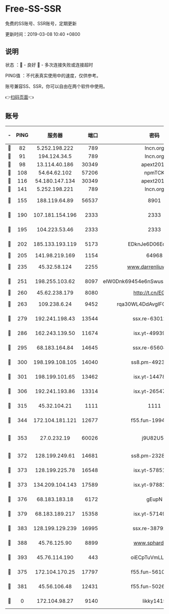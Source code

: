 # Free-SS-SSR

免费的SS账号、SSR账号，定期更新

更新时间：2019-03-08 10:40 +0800

## 说明

状态     ：🙂 - 良好 🙁 - 多次连接失败或连接超时

PING值   ：不代表真实使用中的速度，仅供参考。

账号兼容SS、SSR，你可以自由在两个软件中使用。

👉[扫码页面](https://liesauer.github.io/Free-SS-SSR/)👈

## 账号

|-|PING|服务器|端口|密码|加密方式|区域|
|:----:|:----:|:-----:|-----:|:----:|:----:|:----:|
|🙂|82|5.252.198.222|789|lncn.org|rc4|JP|
|🙂|91|194.124.34.5|789|lncn.org|rc4|JP|
|🙂|98|13.114.40.186|30349|apext2019|chacha20|JP|
|🙂|108|54.64.62.102|57206|npmTCK|rc4-md5|JP|
|🙂|116|54.180.147.134|30349|apext2019|chacha20|KR|
|🙂|141|5.252.198.221|789|lncn.org|rc4|JP|
|🙂|155|188.119.64.89|56537|8901|aes-256-cfb|RU|
|🙂|190|107.181.154.196|2333|2333|aes-256-cfb|US|
|🙂|195|104.223.53.46|2333|2333|aes-256-cfb|US|
|🙂|202|185.133.193.119|5173|EDknJe6D06EoWDaw|aes-256-cfb|US|
|🙂|205|141.98.219.169|1154|64968|chacha20|US|
|🙂|235|45.32.58.124|2255|www.darrenliuwei.com|aes-256-cfb|JP|
|🙂|251|198.255.103.62|8097|eIW0Dnk69454e6nSwuspv9DmS201tQ0D|aes-256-cfb|US|
|🙂|260|45.62.238.179|8080|http://t.cn/EGJIyrl|rc4-md5|CA|
|🙂|263|109.238.6.24|9452|rqa30WL4DdAvgIFG6Fs3znzTa|aes-256-cfb|FR|
|🙂|279|192.241.198.43|13544|ssx.re-63012988|aes-256-cfb|US|
|🙂|286|162.243.139.50|11674|isx.yt-49939991|aes-256-cfb|US|
|🙂|295|68.183.164.84|14645|ssx.re-65608232|aes-256-cfb|US|
|🙂|300|198.199.108.105|14040|ss8.pm-49239037|aes-256-cfb|US|
|🙂|301|198.199.101.65|13462|isx.yt-14478086|aes-256-cfb|US|
|🙂|306|192.241.193.86|13314|isx.yt-26547627|aes-256-cfb|US|
|🙂|315|45.32.104.21|1111|1111|aes-256-cfb|SG|
|🙂|344|172.104.181.121|12677|f55.fun-19942121|aes-256-cfb|SG|
|🙂|353|27.0.232.19|60026|j9U82U53|xchacha20-ietf-poly1305|HK|
|🙂|372|128.199.249.61|14681|ss8.pm-23285637|aes-256-cfb|SG|
|🙂|373|128.199.225.78|16548|isx.yt-57851820|aes-256-cfb|SG|
|🙂|373|134.209.104.143|17589|isx.yt-97881825|aes-256-cfb|SG|
|🙂|376|68.183.183.18|6172|gEupN|aes-256-cfb|SG|
|🙂|379|68.183.189.217|15358|isx.yt-57149233|aes-256-cfb|SG|
|🙂|383|128.199.129.239|16995|ssx.re-38792926|aes-256-cfb|SG|
|🙂|388|45.76.125.90|8899|www.sphard.com|aes-256-cfb|AU|
|🙂|393|45.76.114.190|443|oiECpTuVmLLxk4Ts|aes-256-cfb|AU|
|🙂|375|172.104.170.25|17797|f55.fun-56102907|aes-256-cfb|SG|
|🙂|381|45.56.106.48|12431|f55.fun-50265389|aes-256-cfb|US|
|🙁|0|172.104.98.27|9140|likky1415|aes-256-cfb|JP|
